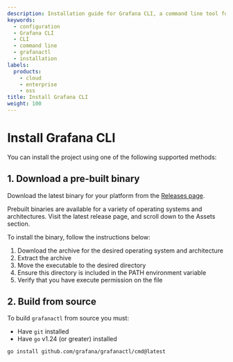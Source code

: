 ```yaml
---
description: Installation guide for Grafana CLI, a command line tool for managing Grafana Observability as Code
keywords:
  - configuration
  - Grafana CLI
  - CLI
  - command line
  - grafanactl
  - installation
labels:
  products:
    - cloud
    - enterprise
    - oss
title: Install Grafana CLI
weight: 100
---
```


# Install Grafana CLI

You can install the project using one of the following supported methods:

## 1. Download a pre-built binary

Download the latest binary for your platform from the [Releases page](https://github.com/grafana/grafanactl/releases).

Prebuilt binaries are available for a variety of operating systems and architectures. Visit the latest release page, and scroll down to the Assets section.

To install the binary, follow the instructions below:

1. Download the archive for the desired operating system and architecture
1. Extract the archive
1. Move the executable to the desired directory
1. Ensure this directory is included in the PATH environment variable
1. Verify that you have execute permission on the file

## 2. Build from source

To build `grafanactl` from source you must:

- Have `git` installed
- Have `go` v1.24 (or greater) installed

```bash
go install github.com/grafana/grafanactl/cmd@latest
```
